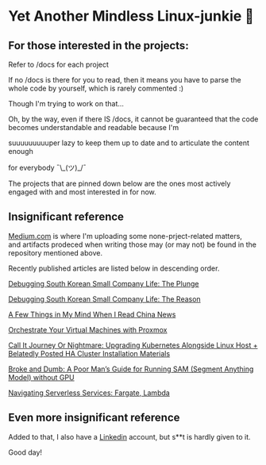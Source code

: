 # Yet Another Mindless Linux-junkie :zany_face:

## For those interested in the projects:


Refer to /docs for each project

If no /docs is there for you to read, then it means you have to parse the whole code by yourself, which is rarely commented :)

Though I'm trying to work on that...

Oh, by the way, even if there IS /docs, it cannot be guaranteed that the code becomes  understandable and readable because I'm

suuuuuuuuuper lazy to keep them up to date and to articulate the content enough

for everybody ¯\\\_(ツ)_/¯

The projects that are pinned down below are the ones most actively engaged with and most interested in for now.


## Insignificant reference


[Medium.com](https://medium.com/@seantywork) is where I'm uploading some none-prject-related matters,\
and artifacts prodeced when writing those may (or may not) be found in the repository mentioned above.

Recently published articles are listed below in descending order.

[Debugging South Korean Small Company Life: The Plunge](https://medium.com/@seantywork/debugging-south-korean-small-company-life-the-plunge-e10028da6f5a)

[Debugging South Korean Small Company Life: The Reason](https://medium.com/@seantywork/life-at-an-xtra-ordinary-company-in-south-korea-the-reason-10bfd0b7cfc5)

[A Few Things in My Mind When I Read China News](https://medium.com/@seantywork/a-few-things-in-my-mind-when-i-read-china-news-c3c561b0ca14)

[Orchestrate Your Virtual Machines with Proxmox](https://medium.com/@seantywork/orchestrate-your-virtual-machines-with-proxmox-b960963d4345)

[Call It Journey Or Nightmare: Upgrading Kubernetes Alongside Linux Host + Belatedly Posted HA Cluster Installation Materials](https://medium.com/@seantywork/call-it-journey-or-nightmare-upgrading-kubernetes-alongside-linux-host-belatedly-posted-ha-f253d4191572)

[Broke and Dumb: A Poor Man’s Guide for Running SAM (Segment Anything Model) without GPU](https://medium.com/@seantywork/broke-and-dumb-a-poor-mans-guide-for-running-sam-segment-anything-model-without-gpu-b865301906b4)

[Navigating Serverless Services: Fargate, Lambda](https://medium.com/@seantywork/navigating-serverless-services-fargate-lambda-3ac0cb34dc1)


## Even more insignificant reference

Added to that, I also have a [Linkedin](https://www.linkedin.com/in/sean-taehoon-yoon/) account, but s**t is hardly given to it.

Good day!





